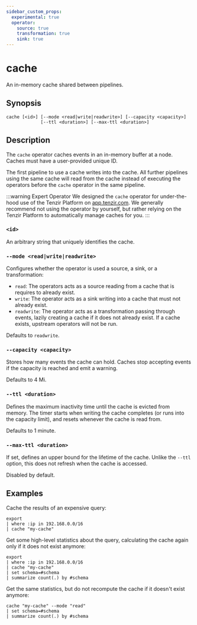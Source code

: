 ```yaml
---
sidebar_custom_props:
  experimental: true
  operator:
    source: true
    transformation: true
    sink: true
---
```


# cache

An in-memory cache shared between pipelines.

## Synopsis

```
cache [<id>] [--mode <read|write|readwrite>] [--capacity <capacity>]
             [--ttl <duration>] [--max-ttl <duration>]
```

## Description

The `cache` operator caches events in an in-memory buffer at a node. Caches must
have a user-provided unique ID.

The first pipeline to use a cache writes into the cache. All further pipelines
using the same cache will read from the cache instead of executing the operators
before the `cache` operator in the same pipeline.

:::warning Expert Operator
We designed the `cache` operator for under-the-hood use of the Tenzir Platform
on [app.tenzir.com](https://app.tenzir.com). We generally recommend not using
the operator by yourself, but rather relying on the Tenzir Platform to
automatically manage caches for you.
:::

### `<id>`

An arbitrary string that uniquely identifies the cache.

### `--mode <read|write|readwrite>`

Configures whether the operator is used a source, a sink, or a transformation:

- `read`: The operators acts as a source reading from a cache that is requires to
  already exist.
- `write`: The operator acts as a sink writing into a cache that must not
  already exist.
- `readwrite`: The operator acts as a transformation passing through events,
  lazily creating a cache if it does not already exist. If a cache exists,
  upstream operators will not be run.

Defaults to `readwrite`.

### `--capacity <capacity>`

Stores how many events the cache can hold. Caches stop accepting events if the
capacity is reached and emit a warning.

Defaults to 4 Mi.

### `--ttl <duration>`

Defines the maximum inactivity time until the cache is evicted from memory. The
timer starts when writing the cache completes (or runs into the capacity limit),
and resets whenever the cache is read from.

Defaults to 1 minute.

### `--max-ttl <duration>`

If set, defines an upper bound for the lifetime of the cache. Unlike the `--ttl`
option, this does not refresh when the cache is accessed.

Disabled by default.

## Examples

Cache the results of an expensive query:

```
export
| where :ip in 192.168.0.0/16
| cache "my-cache"
```

Get some high-level statistics about the query, calculating the cache again only
if it does not exist anymore:

```
export
| where :ip in 192.168.0.0/16
| cache "my-cache"
| set schema=#schema
| summarize count(.) by #schema
```

Get the same statistics, but do not recompute the cache if it doesn't exist
anymore:

```
cache "my-cache" --mode "read"
| set schema=#schema
| summarize count(.) by #schema
```
